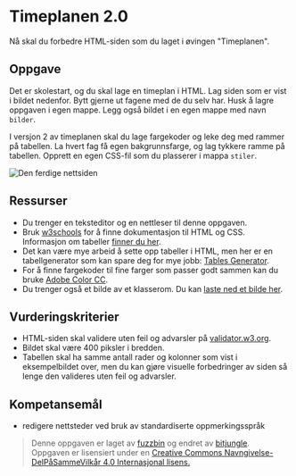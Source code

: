 Timeplanen 2.0
==============
Nå skal du forbedre HTML-siden som du laget i øvingen "Timeplanen".

Oppgave
-------
Det er skolestart, og du skal lage en timeplan i HTML. Lag siden som er vist i bildet nedenfor. Bytt gjerne ut fagene med de du selv har. Husk å lagre oppgaven i egen mappe. Legg også bildet i en egen mappe med navn `bilder`.

I versjon 2 av timeplanen skal du lage fargekoder og leke deg med rammer på tabellen. La hvert fag få egen bakgrunnsfarge, og lag tykkere ramme på tabellen. Opprett en egen CSS-fil som du plasserer i mappa `stiler`.


![Den ferdige nettsiden](https://github.com/bitjungle/IT1/blob/master/Bilder/timeplan2.png)

Ressurser
---------
* Du trenger en teksteditor og en nettleser til denne oppgaven. 
* Bruk [w3schools](http://www.w3schools.com/) for å finne dokumentasjon til HTML og CSS. Informasjon om tabeller [finner du her](http://www.w3schools.com/tags/tag_table.asp).
* Det kan være mye arbeid å sette opp tabeller i HTML, men her er en tabellgenerator som kan spare deg for mye jobb: [Tables Generator](http://www.tablesgenerator.com/html_tables).
* For å finne fargekoder til fine farger som passer godt sammen kan du bruke [Adobe Color CC](https://color.adobe.com/nb/create/color-wheel/).
* Du trenger også et bilde av et klasserom. Du kan [laste ned et bilde her](https://commons.wikimedia.org/wiki/File:Andrew_Classroom_De_La_Salle_University.jpeg).

Vurderingskriterier
-------------------
* HTML-siden skal validere uten feil og advarsler på [validator.w3.org](https://validator.w3.org/).
* Bildet skal være 400 piksler i bredden.
* Tabellen skal ha samme antall rader og kolonner som vist i eksempelbildet over, men du kan gjøre visuelle forbedringer av siden så lenge den valideres uten feil og advarsler.

Kompetansemål
-------------
* redigere nettsteder ved bruk av standardiserte oppmerkingsspråk

>Denne oppgaven er laget av [fuzzbin](https://github.com/fuzzbin) og endret av [bitjungle](https://github.com/bitjungle).  
>Oppgaven er lisensiert under en
>[Creative Commons Navngivelse-DelPåSammeVilkår 4.0 Internasjonal lisens.
](http://creativecommons.org/licenses/by-sa/4.0/)
